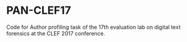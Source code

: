 # PAN-CLEF17
Code for Author profiling task of the 17th evaluation lab on digital text forensics at the CLEF 2017 conference.
